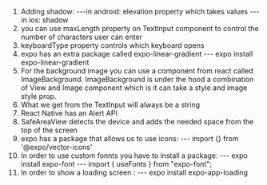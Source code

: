 1. Adding shadow:
   ---in android: elevation property which takes values
   ---in ios: shadow
2. you can use maxLength property on TextInput component to control the number of characters user can enter
3. keyboardType property controls which keyboard opens
4. expo has an extra package called expo-linear-gradient
   --- expo install expo-linear-gradient
5. For the background image you can use a component from react called ImageBackground. ImageBackground is under the hood a combination of View and Image component which is it can take a style and image style prop.
6. What we get from the TextInput will always be a string
7. React Native has an Alert API
8. SafeAreaView detects the device and adds the needed space from the top of the screen
9. expo has a package that allows us to use icons:
   --- import {} from '@expo/vector-icons'
10. In order to use custom fonnts you have to install a package:
    --- expo install expo-font
    --- import { useFonts } from "expo-font";
11. In order to show a loading screen :
    --- expo install expo-app-loading
